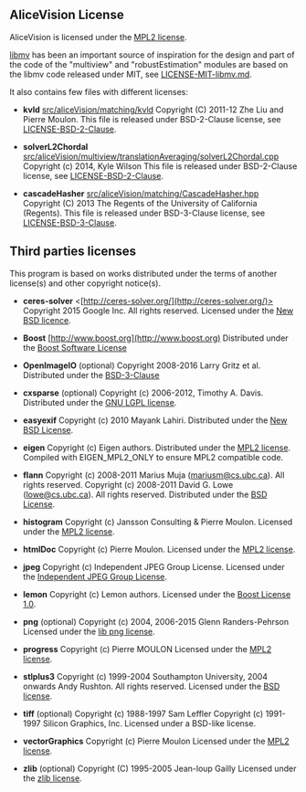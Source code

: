 
## AliceVision License

AliceVision is licensed under the [MPL2 license](LICENSE-MPL2.md).

[libmv](https://github.com/libmv/libmv) has been an important source of inspiration for the design and part of the code of the "multiview" and "robustEstimation"
modules are based on the libmv code released under MIT, see [LICENSE-MIT-libmv.md](LICENSE-MIT-libmv.md).


It also contains few files with different licenses:

*   __kvld__
    [src/aliceVision/matching/kvld](src/aliceVision/matching/kvld)
    Copyright (C) 2011-12 Zhe Liu and Pierre Moulon.
    This file is released under BSD-2-Clause license, see [LICENSE-BSD-2-Clause](http://opensource.org/licenses/BSD-2-Clause).

*   __solverL2Chordal__
    [src/aliceVision/multiview/translationAveraging/solverL2Chordal.cpp](src/aliceVision/multiview/translationAveraging/solverL2Chordal.cpp)
    Copyright (c) 2014, Kyle Wilson
    This file is released under BSD-2-Clause license, see [LICENSE-BSD-2-Clause](http://opensource.org/licenses/BSD-2-Clause).

*   __cascadeHasher__
    [src/aliceVision/matching/CascadeHasher.hpp](src/aliceVision/matching/CascadeHasher.hpp)
    Copyright (C) 2013 The Regents of the University of California (Regents).
    This file is released under BSD-3-Clause license, see [LICENSE-BSD-3-Clause](http://opensource.org/licenses/BSD-3-Clause).


## Third parties licenses

This program is based on works distributed under the terms of another license(s) and other copyright notice(s).

*   __ceres-solver__
    <[http://ceres-solver.org/](http://ceres-solver.org/)><br />
    Copyright 2015 Google Inc. All rights reserved.
    Licensed under the [New BSD licence](http://ceres-solver.org/license.html).

*   __Boost__
    [http://www.boost.org](http://www.boost.org)
    Distributed under the [Boost Software License](http://www.boost.org/users/license.html)

*   __OpenImageIO__ (optional)
    Copyright 2008-2016 Larry Gritz et al.
    Distributed under the [BSD-3-Clause](https://github.com/OpenImageIO/oiio/blob/master/LICENSE)

*   __cxsparse__  (optional)
    Copyright (c) 2006-2012, Timothy A. Davis.
    Distributed under the [GNU LGPL license](http://opensource.org/licenses/lgpl-license).

*   __easyexif__
    Copyright (c) 2010 Mayank Lahiri.
    Distributed under the [New BSD License](http://opensource.org/licenses/BSD-3-Clause).

*   __eigen__
    Copyright (c) Eigen authors.
    Distributed under the [MPL2 license](http://opensource.org/licenses/MPL-2.0).
    Compiled with EIGEN_MPL2_ONLY to ensure MPL2 compatible code.

*   __flann__
    Copyright (c) 2008-2011  Marius Muja (mariusm@cs.ubc.ca). All rights reserved.
    Copyright (c) 2008-2011  David G. Lowe (lowe@cs.ubc.ca). All rights reserved.
    Distributed under the [BSD License](http://www.opensource.org/licenses/bsd-license.php).

*   __histogram__
    Copyright (c) Jansson Consulting & Pierre Moulon.
    Licensed under the [MPL2 license](http://opensource.org/licenses/MPL-2.0).

*   __htmlDoc__
    Copyright (c) Pierre Moulon.
    Licensed under the [MPL2 license](http://opensource.org/licenses/MPL-2.0).

*   __jpeg__
    Copyright (c) Independent JPEG Group License.
    Licensed under the [Independent JPEG Group License](https://spdx.org/licenses/IJG).

*   __lemon__
    Copyright (c) Lemon authors.
    Licensed under the [Boost License 1.0](http://www.boost.org/LICENSE_1_0.txt).

*   __png__ (optional)
    Copyright (c) 2004, 2006-2015 Glenn Randers-Pehrson
    Licensed under the [lib png license](http://www.libpng.org/pub/png/src/libpng-LICENSE.txt).

*   __progress__
    Copyright (c) Pierre MOULON
    Licensed under the [MPL2 license](http://opensource.org/licenses/MPL-2.0).

*   __stlplus3__
    Copyright (c) 1999-2004 Southampton University, 2004 onwards Andy Rushton. All rights reserved.
    Licensed under the [BSD license](http://opensource.org/licenses/bsd-license.php).

*   __tiff__ (optional)
    Copyright (c) 1988-1997 Sam Leffler
    Copyright (c) 1991-1997 Silicon Graphics, Inc.
    Licensed under a BSD-like license.

*   __vectorGraphics__
    Copyright (c) Pierre Moulon
    Licensed under the [MPL2 license](http://opensource.org/licenses/MPL-2.0).

*   __zlib__  (optional)
    Copyright (C) 1995-2005 Jean-loup Gailly
    Licensed under the [zlib license](http://opensource.org/licenses/Zlib).


